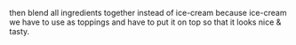 then blend all ingredients together instead of ice-cream
because ice-cream we have to use as toppings and have to put it on top so that it looks nice & tasty. 